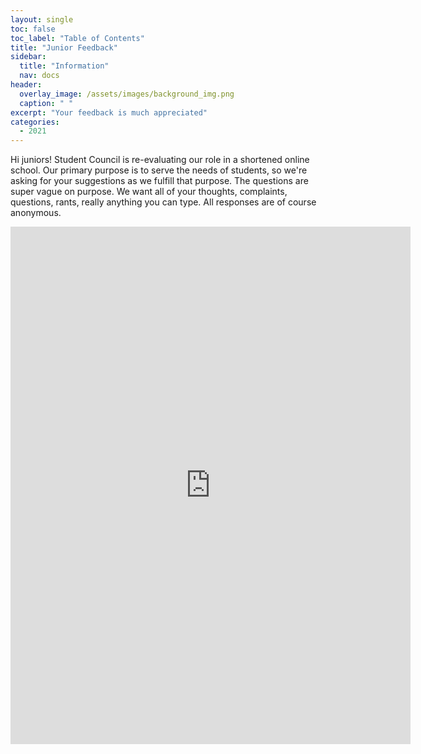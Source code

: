 ```yaml
---
layout: single
toc: false
toc_label: "Table of Contents"
title: "Junior Feedback"
sidebar:
  title: "Information"
  nav: docs
header:
  overlay_image: /assets/images/background_img.png
  caption: " "
excerpt: "Your feedback is much appreciated"
categories:
  - 2021
---
```


Hi juniors! Student Council is re-evaluating our role in a shortened online school. Our primary purpose is to serve the needs of students, so we're asking for your suggestions as we fulfill that purpose. The questions are super vague on purpose. We want all of your thoughts, complaints, questions, rants, really anything you can type. All responses are of course anonymous.

<iframe src="https://docs.google.com/forms/d/e/1FAIpQLSf0q-kAys9acmoGNUjpRgmluRfbHBJ6pFkJlnVTabFyyMiN8Q/viewform?embedded=true" width="640" height="828" frameborder="0" marginheight="0" marginwidth="0">Loading…</iframe>

